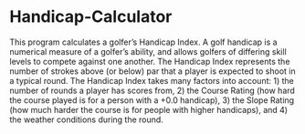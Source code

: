 # Handicap-Calculator
This program calculates a golfer’s Handicap Index. A golf handicap is a numerical measure of a
golfer’s ability, and allows golfers of differing skill levels to compete against one another. The
Handicap Index represents the number of strokes above (or below) par that a player is expected
to shoot in a typical round. The Handicap Index takes many factors into account: 1) the number
of rounds a player has scores from, 2) the Course Rating (how hard the course played is for a
person with a +0.0 handicap), 3) the Slope Rating (how much harder the course is for people
with higher handicaps), and 4) the weather conditions during the round.
